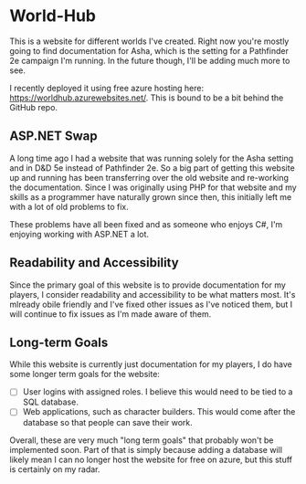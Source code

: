 # World-Hub
This is a website for different worlds I've created. Right now you're mostly going to find documentation for Asha, which is the setting for a Pathfinder 2e campaign I'm running. In the future though, I'll be adding much more to see.

I recently deployed it using free azure hosting here: https://worldhub.azurewebsites.net/. This is bound to be a bit behind the GitHub repo.

## ASP.NET Swap
A long time ago I had a website that was running solely for the Asha setting and in D&D 5e instead of Pathfinder 2e. So a big part of getting this website up and running has been transferring over the old website and re-working the documentation. Since I was originally using PHP for that website and my skills as a programmer have naturally grown since then, this initially left me with a lot of old problems to fix.

These problems have all been fixed and as someone who enjoys C#, I'm enjoying working with ASP.NET a lot.

## Readability and Accessibility
Since the primary goal of this website is to provide documentation for my players, I consider readability and accessibility to be what matters most. It's mlready obile friendly and I've fixed other issues as I've noticed them, but I will continue to fix issues as I'm made aware of them. 

## Long-term Goals
While this website is currently just documentation for my players, I do have some longer term goals for the website:

- [ ] User logins with assigned roles. I believe this would need to be tied to a SQL database.
- [ ] Web applications, such as character builders. This would come after the database so that people can save their work.

Overall, these are very much "long term goals" that probably won't be implemented soon. Part of that is simply because adding a database will likely mean I can no longer host the website for free on azure, but this stuff is certainly on my radar.
